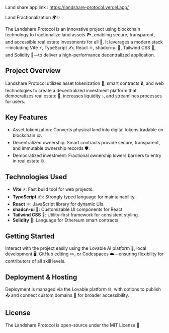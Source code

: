 Land share app link : https://landshare-protocol.vercel.app/

Land Fractionalization 🌍✨

The Landshare Protocol is an innovative project using blockchain technology to fractionalize land assets 🏞️, enabling secure, transparent, and accessible real estate investments for all 🚀. It leverages a modern stack—including Vite ⚡, TypeScript ✍️, React ⚛️, shadcn-ui 🎨, Tailwind CSS 💨, and Solidity 📜—to deliver a high-performance decentralized application.

## Project Overview

Landshare Protocol utilizes asset tokenization 🔄, smart contracts 🔒, and web technologies to create a decentralized investment platform that democratizes real estate 🤝, increases liquidity 💧, and streamlines processes for users.

## Key Features

- Asset tokenization: Converts physical land into digital tokens tradable on blockchain 🪙.
- Decentralized ownership: Smart contracts provide secure, transparent, and immutable ownership records 🛡️.
- Democratized investment: Fractional ownership lowers barriers to entry in real estate 🌐.

## Technologies Used

- **Vite** ⚡: Fast build tool for web projects.
- **TypeScript** ✍️: Strongly typed language for maintainability.
- **React** ⚛️: JavaScript library for dynamic UIs.
- **shadcn-ui** 🎨: Customizable UI components for React.
- **Tailwind CSS** 💨: Utility-first framework for consistent styling.
- **Solidity** 📜: Language for Ethereum smart contracts.

## Getting Started

Interact with the project easily using the Lovable AI platform 🤖, local development 🖥️, GitHub editing ✏️, or Codespaces ☁️—ensuring flexibility for contributors of all skill levels.

## Deployment & Hosting

Deployment is managed via the Lovable platform 🌐, with options to publish 📤 and connect custom domains 🔗 for broader accessibility.

## License

The Landshare Protocol is open-source under the MIT License 📄.
